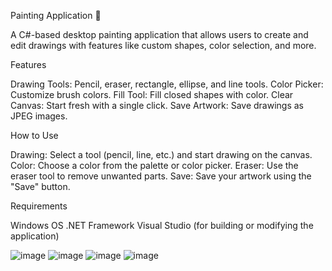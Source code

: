 Painting Application 🎨

A C#-based desktop painting application that allows users to create and edit drawings with features like custom shapes, color selection, and more.

Features

Drawing Tools: Pencil, eraser, rectangle, ellipse, and line tools.
Color Picker: Customize brush colors.
Fill Tool: Fill closed shapes with color.
Clear Canvas: Start fresh with a single click.
Save Artwork: Save drawings as JPEG images.

How to Use

Drawing: Select a tool (pencil, line, etc.) and start drawing on the canvas.
Color: Choose a color from the palette or color picker.
Eraser: Use the eraser tool to remove unwanted parts.
Save: Save your artwork using the "Save" button.

Requirements

Windows OS
.NET Framework
Visual Studio (for building or modifying the application)

![image](https://github.com/user-attachments/assets/9eb43203-e0c7-46ed-a4bf-578f9592d1a5)
![image](https://github.com/user-attachments/assets/76d84638-4df3-4ced-9799-647dee4c798f)
![image](https://github.com/user-attachments/assets/cb9b4bca-0b5c-4629-ae57-7c5fe54c505a)
![image](https://github.com/user-attachments/assets/85524f15-fe3f-40cd-b7a6-3685f8160589)



